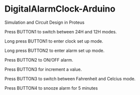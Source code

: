 # DigitalAlarmClock-Arduino
Simulation and Circuit Design in Proteus

Press BUTTON1 to switch between 24H and 12H modes.

Long press BUTTON1 to enter clock set up mode.

Long press BUTTON2 to enter alarm set up mode.

Press BUTTON2 to ON/OFF alarm.

Press BUTTON3 for increment a value.

Press BUTTON3 to switch between Fahrenheit and Celcius mode.

Press BUTTON4 to snooze alarm for 5 minutes


